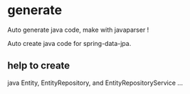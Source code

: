 # generate
Auto generate java code, make with javaparser !

Auto create java code for spring-data-jpa.

## help to create
java Entity, EntityRepository, and EntityRepositoryService ...
